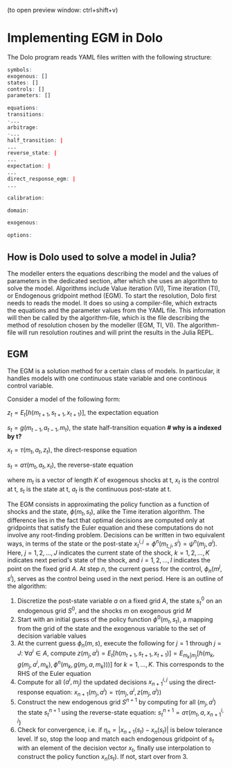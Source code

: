(to open preview window: ctrl+shift+v)

# Implementing EGM in Dolo

The Dolo program reads YAML files written with the following structure:

```r
symbols:
exogenous: []
states: []
controls: []
parameters: []

equations:
transitions: 
-...
arbitrage: 
-...
half_transition: |
...
reverse_state: |
...
expectation: |
...
direct_response_egm: |
...

calibration:

domain:

exogenous: 

options:
```

## How is Dolo used to solve a model in Julia?
The modeller enters the equations describing the model and the values of parameters in the dedicated section, after which she uses an algorithm to solve the model. Algorithms include Value iteration (VI), Time iteration (TI), or Endogenous gridpoint method (EGM). To start the resolution, Dolo first needs to reads the model. It does so using a compiler-file, which extracts the equations and the parameter values from the YAML file. This information will then be called by the algorithm-file, which is the file describing the method of resolution chosen by the modeller (EGM, TI, VI).
The algorithm-file will run resolution routines and will print the results in the Julia REPL.

## EGM

The EGM is a solution method for a certain class of models. In particular, it handles models with one continuous state variable and one continous control variable.

Consider a model of the following form:

$z_{t} = E_t[h(m_{t+1},s_{t+1},x_{t+1})]$, the expectation equation

$s_t = g(m_{t-1},a_{t-1},m_t)$, the state half-transition equation **# why is a indexed by t?**

$x_t = \tau(m_t,a_t,z_t)$, the direct-response equation

$s_t = a\tau(m_t,a_t,x_t)$, the reverse-state equation

where $m_t$ is a vector of length $K$ of exogenous shocks at t, $x_t$ is the control at t, $s_t$ is the state at t, $a_t$ is the continuous post-state at t.

The EGM consists in approximating the policy function as a function of shocks and the state, $\phi(m_t,s_t)$, alike the Time iteration algorithm. The difference lies in the fact that optimal decisions are computed only at gridpoints that satisfy the Euler equation and these computations do not involve any root-finding problem. Decisions can be written in two equivalent ways, in terms of the state or the post-state $x_t^{i,j}=\phi^n(m_{t,j},s^i) = \psi^n(m_j,a^i)$. Here, $j=1,2,...,J$ indicates the current state of the shock, $k=1,2,...,K$ indicates next period's state of the shock, and $i=1,2,...,I$ indicates the point on the fixed grid $A$. At step $n$, the current guess for the control, $\phi_n(m^j,s^i)$, serves as the control being used in the next period.
Here is an outline of the algorithm:

1. Discretize the post-state variable $a$ on a fixed grid $A$, the state $s_t^0$ on an endogenous grid $S^0$, and the shocks $m$ on exogenous grid $M$
2. Start with an initial guess of the policy function $\phi^0(m_t,s_t)$, a mapping from the grid of the state and the exogenous variable to the set of decision variable values 
3. At the current guess $\phi_n(m,s)$, execute the following for $j=1$ through $j=J$: $\forall a^i \in A$, compute $z(m_j,a^i) = E_t[h(m_{t+1},s_{t+1},x_{t+1})] = E_{m_k|m_j}[h(m_k,g(m_j,a^i,m_k),\phi^{n}(m_k,g(m_j,a,m_k)))]$ for $k=1,...,K$. This corresponds to the RHS of the Euler equation
4. Compute for all $(a^i, m_j)$ the updated decisions $x_{n+1}^{i,j}$ using the direct-response equation: $x_{n+1}(m_j, a^i) = \tau(m_j,a^i,z(m_j,a^i))$
5. Construct the new endogenous grid $S^{n+1}$ by computing for all $(m_j,a^i)$ the state $s_t^{n+1}$ using the reverse-state equation: $s_t^{n+1} = a\tau(m_t,a,x_{n+1}^{i,j})$
6. Check for convergence, i.e. if $\eta_n = |x_{n+1}(s_t) - x_{n}(s_t)|$ is below tolerance level. If so, stop the loop and match each endogenous gridpoint of $s_t$ with an element of the decision vector $x_t$, finally use interpolation to construct the policy function $x_n(s_t)$. If not, start over from 3. 